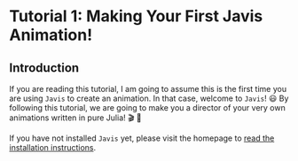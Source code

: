 # **Tutorial 1:** Making Your First Javis Animation!

## Introduction

If you are reading this tutorial, I am going to assume this is the first time you are using `Javis` to create an animation. In that case, welcome to `Javis`! 😃 By following this tutorial, we are going to make you a director of your very own animations written in pure Julia! 🎬 🎥

If you have not installed `Javis` yet, please visit the homepage to [read the installation instructions](/index.html#Installation).
